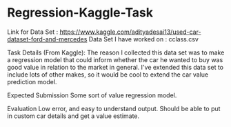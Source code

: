 # Regression-Kaggle-Task
Link for Data Set : https://www.kaggle.com/adityadesai13/used-car-dataset-ford-and-mercedes
Data Set I have worked on : cclass.csv

Task Details (From Kaggle):
The reason I collected this data set was to make a regression model that could inform whether the car he wanted to buy was good value in relation to the market in general. I've extended this data set to include lots of other makes, so it would be cool to extend the car value prediction model.

Expected Submission
Some sort of value regression model.

Evaluation
Low error, and easy to understand output. Should be able to put in custom car details and get a value estimate.
